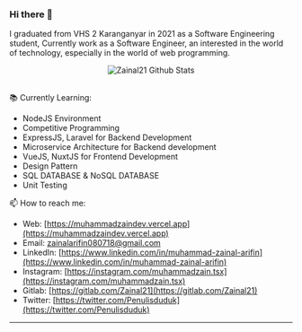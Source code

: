 ### Hi there 👋

I graduated from VHS 2 Karanganyar in 2021 as a Software Engineering student, Currently work as a Software Engineer, an interested in the world of technology, especially in the world of web programming.

<div align="center">
  <img src="https://github-readme-stats.vercel.app/api?username=zainal21&show_icons=true&theme=dracula" alt="Zainal21 Github Stats">
</div>
<br>


 📚 Currently Learning:
- NodeJS Environment
- Competitive Programming
- ExpressJS, Laravel for Backend Development
- Microservice Architecture for Backend development
- VueJS, NuxtJS for Frontend Development
- Design Pattern
- SQL DATABASE & NoSQL DATABASE
- Unit Testing 

📫 How to reach me:
- Web: [https://muhammadzaindev.vercel.app](https://muhammadzaindev.vercel.app)
- Email: [zainalarifin080718@gmail.com](mailto:muhamadzaindev@gmail.com)
- LinkedIn: [https://www.linkedin.com/in/muhammad-zainal-arifin](https://www.linkedin.com/in/muhammad-zainal-arifin)
- Instagram: [https://instagram.com/muhammadzain.tsx](https://instagram.com/muhammadzain.tsx)
- Gitlab: [https://gitlab.com/Zainal21](https://gitlab.com/Zainal21)
- Twitter: [https://twitter.com/Penulisduduk](https://twitter.com/Penulisduduk)

---
